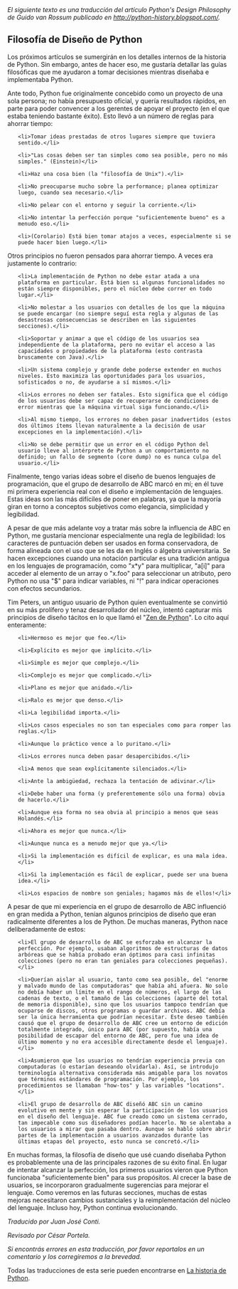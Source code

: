 <html><body><em>El siguiente texto es una traducción del artículo Python's Design Philosophy de Guido van Rossum publicado en <a href="http://python-history.blogspot.com/" target="_blank">http://python-history.blogspot.com/</a>. </em><!--more-->

<h2>Filosofía de Diseño de Python</h2>

Los próximos artículos se sumergirán en los detalles internos de la historia de Python. Sin embargo, antes de hacer eso, me gustaría detallar las guías filosóficas que me ayudaron a tomar decisiones mientras diseñaba e implementaba Python.



Ante todo, Python fue originalmente concebido como un proyecto de una sola persona; no había presupuesto oficial, y quería resultados rápidos, en parte para poder convencer a los gerentes de apoyar el proyecto (en el que estaba teniendo bastante éxito). Esto llevó a un número de reglas para ahorrar tiempo:

<ul>

	<li>Tomar ideas prestadas de otros lugares siempre que tuviera sentido.</li>

	<li>"Las cosas deben ser tan simples como sea posible, pero no más simples." (Einstein)</li>

	<li>Haz una cosa bien (la "filosofía de Unix").</li>

	<li>No preocuparse mucho sobre la performance; planea optimizar luego, cuando sea necesario.</li>

	<li>No pelear con el entorno y seguir la corriente.</li>

	<li>No intentar la perfección porque "suficientemente bueno" es a menudo eso.</li>

	<li>(Corolario) Está bien tomar atajos a veces, especialmente si se puede hacer bien luego.</li>

</ul>

Otros principios no fueron pensados para ahorrar tiempo. A veces era justamente lo contrario:

<ul>

	<li>La implementación de Python no debe estar atada a una plataforma en particular. Está bien si algunas funcionalidades no están siempre disponibles, pero el núcleo debe correr en todo lugar.</li>

	<li>No molestar a los usuarios con detalles de los que la máquina se puede encargar (no siempre seguí esta regla y algunas de las desastrosas consecuencias se describen en las siguientes secciones).</li>

	<li>Soportar y animar a que el código de los usuarios sea independiente de la plataforma, pero no evitar el acceso a las capacidades o propiedades de la plataforma (esto contrasta bruscamente con Java).</li>

	<li>Un sistema complejo y grande debe poderse extender en muchos niveles. Esto maximiza las oportunidades para los usuarios, sofisticados o no, de ayudarse a sí mismos.</li>

	<li>Los errores no deben ser fatales. Esto significa que el código de los usuarios debe ser capaz de recuperarse de condiciones de error mientras que la máquina virtual siga funcionando.</li>

	<li>Al mismo tiempo, los errores no deben pasar inadvertidos (estos dos últimos ítems llevan naturalmente a la decisión de usar excepciones en la implementación).</li>

	<li>No se debe permitir que un error en el código Python del usuario lleve al intérprete de Python a un comportamiento no definido; un fallo de segmento (core dump) no es nunca culpa del usuario.</li>

</ul>

Finalmente, tengo varias ideas sobre el diseño de buenos lenguajes de programación, que el grupo de desarrollo de ABC marcó en mí; en él tuve mi primera experiencia real con el diseño e implementación de lenguajes. Estas ideas son las más difíciles de poner en palabras, ya que la mayoría giran en torno a conceptos subjetivos como elegancia, simplicidad y legibilidad.



A pesar de que más adelante voy a tratar más sobre la influencia de ABC en Python, me gustaría mencionar especialmente una regla de legibilidad: los caracteres de puntuación deben ser usados en forma conservadora, de forma alineada con el uso que se les da en Inglés o álgebra universitaria. Se hacen excepciones cuando una notación particular es una tradición antigua en los lenguajes de programación, como "x*y" para multiplicar, "a[i]" para acceder al elemento de un array o "x.foo" para seleccionar un atributo, pero Python no usa "$" para indicar variables, ni "!" para indicar operaciones con efectos secundarios.



Tim Peters, un antiguo usuario de Python quien eventualmente se convirtió en su más prolífero y tenaz desarrollador del núcleo, intentó capturar mis principios de diseño tácitos en lo que llamó el "<a href="http://www.python.org/dev/peps/pep-0020/" target="_blank">Zen de Python</a>". Lo cito aquí enteramente:

<ul>

	<li>Hermoso es mejor que feo.</li>

	<li>Explícito es mejor que implícito.</li>

	<li>Simple es mejor que complejo.</li>

	<li>Complejo es mejor que complicado.</li>

	<li>Plano es mejor que anidado.</li>

	<li>Ralo es mejor que denso.</li>

	<li>La legibilidad importa.</li>

	<li>Los casos especiales no son tan especiales como para romper las reglas.</li>

	<li>Aunque lo práctico vence a lo puritano.</li>

	<li>Los errores nunca deben pasar desapercibidos.</li>

	<li>A menos que sean explícitamente silenciados.</li>

	<li>Ante la ambigüedad, rechaza la tentación de adivinar.</li>

	<li>Debe haber una forma (y preferentemente sólo una forma) obvia de hacerlo.</li>

	<li>Aunque esa forma no sea obvia al principio a menos que seas Holandés.</li>

	<li>Ahora es mejor que nunca.</li>

	<li>Aunque nunca es a menudo mejor que ya.</li>

	<li>Si la implementación es difícil de explicar, es una mala idea.</li>

	<li>Si la implementación es fácil de explicar, puede ser una buena idea.</li>

	<li>Los espacios de nombre son geniales; hagamos más de ellos!</li>

</ul>

A pesar de que mi experiencia en el grupo de desarrollo de ABC influenció en gran medida a Python, tenían algunos principios de diseño que eran radicalmente diferentes a los de Python. De muchas maneras, Python nace deliberadamente de estos:

<ul>

	<li>El grupo de desarrollo de ABC se esforzaba en alcanzar la perfección. Por ejemplo, usaban algoritmos de estructuras de datos arbóreas que se había probado eran óptimos para casi infinitas colecciones (pero no eran tan geniales para colecciones pequeñas).</li>

	<li>Querían aislar al usuario, tanto como sea posible, del "enorme y malvado mundo de las computadoras" que había ahí afuera. No solo no debía haber un límite en el rango de números, el largo de las cadenas de texto, o el tamaño de las colecciones (aparte del total de memoria disponible), sino que los usuarios tampoco tendrían que ocuparse de discos, otros programas o guardar archivos. ABC debía ser la única herramienta que podrían necesitar. Este deseo también causó que el grupo de desarrollo de ABC cree un entorno de edición totalmente integrado, único para ABC (por supuesto, había una posibilidad de escapar del entorno de ABC, pero fue una idea de último momento y no era accesible directamente desde el lenguaje).</li>

	<li>Asumieron que los usuarios no tendrían experiencia previa con computadoras (o estarían deseando olvidarla). Así, se introdujo terminología alternativa considerada más amigable para los novatos que términos estándares de programación. Por ejemplo, los procedimientos se llamaban "how-tos" y las variables "locations".</li>

	<li>El grupo de desarrollo de ABC diseñó ABC sin un camino evolutivo en mente y sin esperar la participación de  los usuarios en el diseño del lenguaje. ABC fue creado como un sistema cerrado, tan impecable como sus diseñadores podían hacerlo. No se alentaba a los usuarios a mirar que pasaba dentro. Aunque se habló sobre abrir partes de la implementación a usuarios avanzados durante las últimas etapas del proyecto, esto nunca se concretó.</li>

</ul>

En muchas formas, la filosofía de diseño que usé cuando diseñaba Python es probablemente una de las principales razones de su éxito final. En lugar de intentar alcanzar la perfección, los primeros usuarios vieron que Python funcionaba "suficientemente bien" para sus propósitos. Al crecer la base de usuarios, se incorporaron gradualmente sugerencias para mejorar el lenguaje. Como veremos en las futuras secciones, muchas de estas mejoras necesitaron cambios sustanciales y la reimplementación del núcleo del lenguaje. Incluso hoy, Python continua evolucionando.



<em>Traducido por Juan José Conti.

Revisado por César Portela.

Si encontrás errores en esta traducción, por favor reportalos en un comentario y los corregiremos a la brevedad.</em>

Todas las traducciones de esta serie pueden encontrarse en <a href="/categoria/aprendiendo-python/historia/" target="_self">La historia de Python</a>.</body></html>